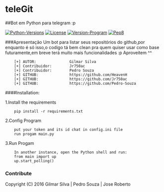 # teleGit
##Bot em Python para telegram :p

[![Python-Versions](https://img.shields.io/badge/python-2.6%2C%202.7%2C%203.3%2C%203.4%2C%203.5-blue.svg)](https://www.python.org/)
[![License](https://img.shields.io/badge/license-MIT-33CCFF.svg)](https://opensource.org/licenses/MIT)
[![Version-Program](https://img.shields.io/badge/version-1.0-orange.svg)](https://github.com/HeavenH/teleGit/releases)
[![Pep8](https://img.shields.io/badge/style-pep8-FF0000.svg)](https://www.python.org/dev/peps/pep-0008/)

###Apresentação
    Um bot para listar seus repositórios do github,por enquanto é só isso,o codigo tá bem clean 
    pra quem quiser usar como base futuramente,em breve terá muito mais funcionalidades :p
    Aproveitem ^^

```
    [+] AUTOR:               Gilmar Silva
    [+] Contribuidor:        Jr750ac
    [+] Contribuidor:        Pedro Souza
    [+] GITHUB:              https://github.com/HeavenH
    [+] GITHUB:              https://github.com/Jr750ac
    [+] GITHUB:              https://github.com/Pedro-Souza
```

####Installation:

1.Install the requirements

```
    pip install -r requirements.txt
```

2.Config Program
```
    put your token and its id chat in config.ini file
    run progam main.py
```
3.Run Progam
```
    In another instance, open the Python shell and run:
    from main import up
    up.start_polling()
```

### Contribute
Copyright (C) 2016 Gilmar Silva | Pedro Souza | Jose Roberto
